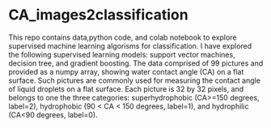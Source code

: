 # CA_images2classification
This repo contains data,python code, and colab notebook to explore supervised machine learning algorisms for classification. I have explored the following supervised learning models: support vector machines, decision tree, and gradient boosting. 
The data comprised of 99 pictures and provided as a numpy array, showing water contact angle (CA) on a flat surface. Such pictures are commonly used for measuring the contact angle of liquid droplets on a flat surface. Each picture is 32 by 32 pixels, and belongs to one the three categories: superhydrophobic (CA>=150 degrees, label=2), hydrophobic (90 < CA < 150 degrees, label=1), and hydrophilic (CA<90 degrees, label=0). 
